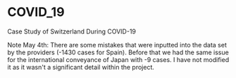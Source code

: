 # COVID_19
Case Study of Switzerland During COVID-19

Note May 4th: There are some mistakes that were inputted into the data set by the providers (-1430 cases for Spain). Before that we had the same issue for the international conveyance of Japan with -9 cases. I have not modified it as it wasn't a significant detail within the project.
